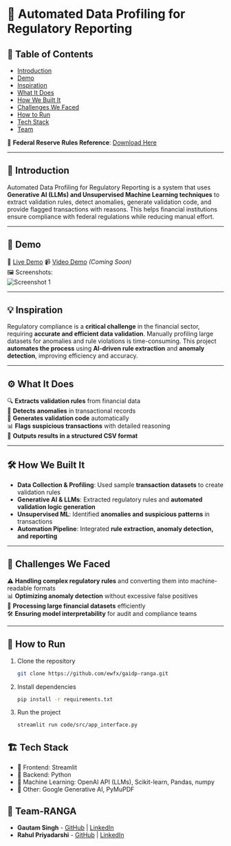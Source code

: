 # 🚀 Automated Data Profiling for Regulatory Reporting  

## 📌 Table of Contents  
- [Introduction](#-introduction)  
- [Demo](#-demo)  
- [Inspiration](#-inspiration)  
- [What It Does](#-what-it-does)  
- [How We Built It](#-how-we-built-it)  
- [Challenges We Faced](#-challenges-we-faced)  
- [How to Run](#-how-to-run)  
- [Tech Stack](#-tech-stack)  
- [Team](#-team)  

📄 **Federal Reserve Rules Reference**: [Download Here](https://www.federalreserve.gov/apps/reportingforms/Download/DownloadAttachment?guid=83c6e71a-86c2-40b6-a9a5-16e15ca7d2d8)  

---

## 🎯 Introduction  
Automated Data Profiling for Regulatory Reporting is a system that uses **Generative AI (LLMs) and Unsupervised Machine Learning techniques** to extract validation rules, detect anomalies, generate validation code, and provide flagged transactions with reasons. This helps financial institutions ensure compliance with federal regulations while reducing manual effort.  

---

## 🎥 Demo  
🔗 [Live Demo](https://drive.google.com/file/d/1E4YUHqEBMp4MVgqeY1aFmDyGEPbSDhhd/view?usp=sharing) 
📹 [Video Demo](#) *(Coming Soon)*  
🖼️ Screenshots:  
![Screenshot 1](link-to-image)  

---

## 💡 Inspiration  
Regulatory compliance is a **critical challenge** in the financial sector, requiring **accurate and efficient data validation**. Manually profiling large datasets for anomalies and rule violations is time-consuming. This project **automates the process** using **AI-driven rule extraction** and **anomaly detection**, improving efficiency and accuracy.  

---

## ⚙️ What It Does  
🔍 **Extracts validation rules** from financial data  
🚨 **Detects anomalies** in transactional records  
📝 **Generates validation code** automatically  
📊 **Flags suspicious transactions** with detailed reasoning  
📎 **Outputs results in a structured CSV format**  

---

## 🛠️ How We Built It  
- **Data Collection & Profiling**: Used sample **transaction datasets** to create validation rules  
- **Generative AI & LLMs**: Extracted regulatory rules and **automated validation logic generation**  
- **Unsupervised ML**: Identified **anomalies and suspicious patterns** in transactions  
- **Automation Pipeline**: Integrated **rule extraction, anomaly detection, and reporting**  

---

## 🚧 Challenges We Faced  
⚠️ **Handling complex regulatory rules** and converting them into machine-readable formats  
📊 **Optimizing anomaly detection** without excessive false positives  
💾 **Processing large financial datasets** efficiently  
🛠️ **Ensuring model interpretability** for audit and compliance teams  

---


## 🏃 How to Run  
1. Clone the repository  
   ```sh
   git clone https://github.com/ewfx/gaidp-ranga.git

2. Install dependencies  
   ```sh
   pip install -r requirements.txt  

   ```
3. Run the project  
   ```sh
   streamlit run code/src/app_interface.py
   ```

## 🏗️ Tech Stack
- 🔹 Frontend: Streamlit
- 🔹 Backend: Python
- 🔹 Machine Learning: OpenAI API (LLMs), Scikit-learn, Pandas, numpy
- 🔹 Other: Google Generative AI, PyMuPDF


## 👥 Team-RANGA
- **Gautam Singh** - [GitHub](#) | [LinkedIn](#)
- **Rahul Priyadarshi** - [GitHub](https://github.com/rahulp99) | [LinkedIn](https://www.linkedin.com/in/rahul-pr99/)
